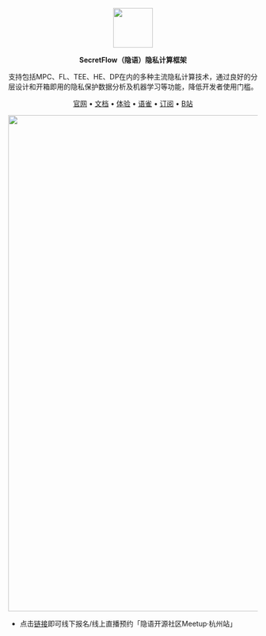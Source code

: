 <p align="center"><img src="https://raw.githubusercontent.com/secretflow/.github/main/profile/logo.svg" height="80" /></p>

<p align="center"><strong>SecretFlow（隐语）隐私计算框架</strong></p>

<p align="center">支持包括MPC、FL、TEE、HE、DP在内的多种主流隐私计算技术，通过良好的分层设计和开箱即用的隐私保护数据分析及机器学习等功能，降低开发者使用门槛。</p>

<p align="center"><a href="https://www.secretflow.org.cn">官网</a> • <a href="https://www.secretflow.org.cn/docs/">文档</a> • <a href="https://survey.alipay.com/apps/zhiliao/FdC-vTsPM">体验</a>  • <a href="https://www.yuque.com/secret-flow/admin">语雀</a> • <a href="https://secretflow.zhubai.love">订阅</a> • <a href="https://space.bilibili.com/2073575923">B站</a></p>

<p align="center"><a target="_blank" href="https://mp.weixin.qq.com/s/-C9K3RwB6nD19oFmZrVhQg"><img src="https://raw.githubusercontent.com/secretflow/.github/main/profile/hz_meetup.jpg" width="1000" /></a></p>

- 点击[链接](https://mp.weixin.qq.com/s/-C9K3RwB6nD19oFmZrVhQg)即可线下报名/线上直播预约「隐语开源社区Meetup·杭州站」

